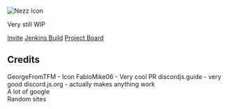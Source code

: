 ![Nezz Icon](https://github.com/TolleyLikesRice/Nezz/raw/main/assets/icon-256.png)

Very still WIP

[Invite](https://bot.systemnezz.xyz)
[Jenkins Build](https://jenkins.tolley.dev/job/Nezz%20Discord%20Bot/)
[Project Board](https://github.com/users/TolleyLikesRice/projects/2/views/1)

## Credits
GeorgeFromTFM - Icon
FabioMike06 - Very cool PR
discordjs.guide - very good
discord.js.org - actually makes anything work  
A lot of google  
Random sites  
